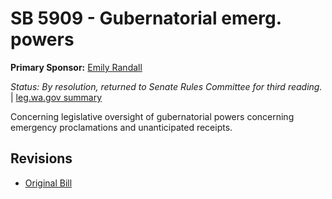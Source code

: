 # SB 5909 - Gubernatorial emerg. powers
**Primary Sponsor:** [Emily Randall](/person/leg/randall_em.md)

*Status: By resolution, returned to Senate Rules Committee for third reading.* | [leg.wa.gov summary](https://app.leg.wa.gov/billsummary?BillNumber=5909&Year=2021)

Concerning legislative oversight of gubernatorial powers concerning emergency proclamations and unanticipated receipts.

## Revisions
* [Original Bill](1/)